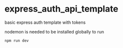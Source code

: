 # express_auth_api_template

basic express auth template with tokens

nodemon is needed to be installed globally to run

`npm run dev`
